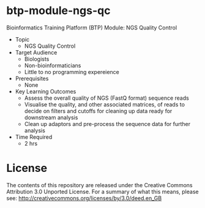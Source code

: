 # btp-module-ngs-qc
Bioinformatics Training Platform (BTP) Module: NGS Quality Control

  * Topic
    * NGS Quality Control
  * Target Audience
    * Biologists
	* Non-bioinformaticians
	* Little to no programming expereience
  * Prerequisites
    * None
  * Key Learning Outcomes
    * Assess the overall quality of NGS (FastQ format) sequence reads
    * Visualise the quality, and other associated matrices, of reads to decide on filters and cutoffs for cleaning up data ready for downstream analysis
    * Clean up adaptors and pre-process the sequence data for further analysis
  * Time Required
    * 2 hrs

License
=======
The contents of this repository are released under the Creative Commons
Attribution 3.0 Unported License. For a summary of what this means,
please see:
http://creativecommons.org/licenses/by/3.0/deed.en_GB
